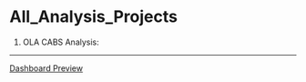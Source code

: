 # All_Analysis_Projects

1. OLA CABS Analysis:
----------------------
[Dashboard Preview](https://github.com/Atufa-Ifrah/All_Analysis_Projects/blob/main/Power-BI-Projects/1.Overall%20Insights.png)

